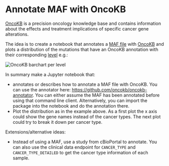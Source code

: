 # Annotate MAF with OncoKB

[OncoKB](https://www.oncokb.org/) is a precision oncology knowledge base and
contains information about the effects and treatment implications of specific
cancer gene alterations.

The idea is to create a notebook that annotates a [MAF
file](https://github.com/oncokb/oncokb-annotator/blob/master/data/example_maf.txt)
with [OncoKB](https://www.oncokb.org/) and plots a distribution of the
mutations that have an OncoKB annotation with their corresponding
[level](https://www.oncokb.org/levels) e.g.:

![OncoKB barchart per level](https://user-images.githubusercontent.com/840895/48211952-9f073400-e348-11e8-8dcd-d00e7df63abd.png)

In summary make a Jupyter notebook that:

- annotates or describes how to annotate a MAF file with OncoKB. You can use
  the annotator here: https://github.com/oncokb/oncokb-annotator. You can
  either assume the MAF has been annotated before using that command line
  client. Alternatively, you can import the package into the notebook and do
  the annotation there.
- Plot the distribution as in the example above. As a first plot the x axis
  could show the gene names instead of the cancer types. The next plot could
  try to break it down per cancer type.
 
Extensions/alternative ideas:

- Instead of using a MAF, use a study from cBioPortal to annotate. You can also
  use the clinical data endpoint for `CANCER_TYPE` and `CANCER_TYPE_DETAILED`
  to get the cancer type information of each sample.
